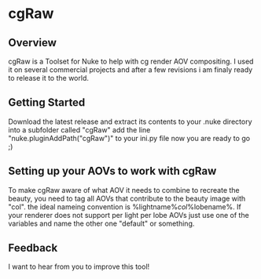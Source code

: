 # cgRaw

## Overview
cgRaw is a Toolset for Nuke to help with cg render AOV compositing.
I used it on several commercial projects and after a few revisions i am finaly ready to release it to the world.

## Getting Started
Download the latest release and extract its contents to your .nuke directory into a subfolder called "cgRaw"
add the line "nuke.pluginAddPath("cgRaw")" to your ini.py file 
now you are ready to go ;)

## Setting up your AOVs to work with cgRaw
To make cgRaw aware of what AOV it needs to combine to recreate the beauty, 
you need to tag all AOVs that contribute to the beauty image with "col".
the ideal nameing convention is %lightname%_col_%lobename%.
If your renderer does not support per light per lobe AOVs just use one of the variables and name the other one "default" or something.

## Feedback
I want to hear from you to improve this tool!